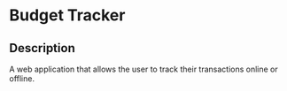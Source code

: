 # Budget Tracker

## Description
A web application that allows the user to track their transactions online or offline.

